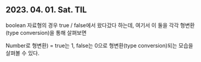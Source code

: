 ## 2023. 04. 01. Sat. TIL


boolean 자료형의 경우 true / false에서 왔다갔다 하는데, 여기서 이 둘을 각각 형변환(type conversion)을 통해 살펴보면

Number로 형변환) = true는 1, false는 0으로 형변환(type conversion)되는 모습을 살펴볼 수 있다. 
